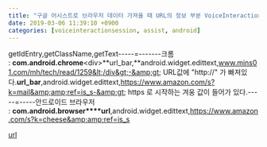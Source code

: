 ```yaml
---
title: "구글 어시스트로 브라우저 데이터 가져올 때 URL의 정보 부분 VoiceInteractionSession"
date: 2019-03-06 11:39:10 +0900
categories: [voiceinteractionsession, assist, android]
---
```


getIdEntry,getClassName,getText-----=-------크롬 : **com.android.chrome**&lt;div&gt;**url_bar,**android.widget.edittext,www.mins01.com/mh/tech/read/1259&lt;/div&gt;-&amp;gt; URL값에 "http://" 가 빠져있다.**url_bar**,android.widget.edittext,https://www.amazon.com/s?k=mail&amp;amp;ref=is_s-&amp;gt; https 로 시작하는 겨웅 값이 들어가 있다.-----=-----안드로이드 브라우저 : **com.android.browser****url**,android.widget.edittext,https://www.amazon.com/s?k=cheese&amp;amp;ref=is_s


[url](http://www.mins01.com/mh/tech/read/1260)